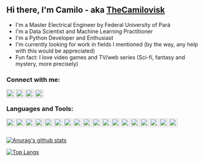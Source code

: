 ## Hi there, I'm Camilo - aka [TheCamilovisk][website]
- I'm a Master Electrical Engineer by Federal University of Pará
- I'm a Data Scientist and Machine Learning Practitioner
- I'm a Python Developer and Enthusiast
- I'm currently looking for work in fields I mentioned (by the way, any help with this would be appreciated)
- Fun fact: I love video games and TV/web series (Sci-fi, fantasy and mystery, more precisely)

### Connect with me:
[<img align="left" width="22px" src="https://cdn.jsdelivr.net/npm/open-iconic@1.1.1/svg/globe.svg" alt="thecamilovisk.github.io/" />][website]
[<img align="left" width="22px" src="https://cdn.jsdelivr.net/npm/simple-icons@4.5.0/icons/github.svg" alt="TheCamilovisk | Github" />][github]
[<img align="left" width="22px" src="https://cdn.jsdelivr.net/npm/simple-icons@4.5.0/icons/linkedin.svg" alt="camilo-assis-a9712669 | LinkedIn" />][linkedin]
[<img align="left" width="22px" src="https://cdn.jsdelivr.net/npm/simple-icons@4.5.0/icons/twitter.svg" alt="camilolgon | Twitter" />][twitter]

<br />

### Languages and Tools:
[<img align="left" width="22px" src="https://cdn.jsdelivr.net/npm/simple-icons@4.5.0/icons/jupyter.svg" alt="Project Jupyter" />](https://jupyter.org/)
[<img align="left" width="22px" src="https://cdn.jsdelivr.net/npm/simple-icons@4.5.0/icons/visualstudiocode.svg" alt="Visual Studio Code" />](https://code.visualstudio.com/)
[<img align="left" width="22px" src="https://cdn.jsdelivr.net/npm/simple-icons@4.5.0/icons/python.svg" alt="Python Language" />](https://www.python.org/)
[<img align="left" width="22px" src="https://cdn.jsdelivr.net/npm/simple-icons@4.5.0/icons/anaconda.svg" alt="Anaconda package" />](https://www.anaconda.com/)
[<img align="left" width="22px" src="https://cdn.jsdelivr.net/npm/simple-icons@4.5.0/icons/pandas.svg" alt="Pandas library" />](https://pandas.pydata.org/)
[<img align="left" width="22px" src="https://cdn.jsdelivr.net/npm/simple-icons@4.5.0/icons/numpy.svg" alt="Numpy library" />](https://numpy.org/)
[<img align="left" width="22px" src="https://cdn.jsdelivr.net/npm/simple-icons@4.5.0/icons/scikit-learn.svg" alt="Numpy library" />](https://numpy.org/)
[<img align="left" width="22px" src="https://cdn.jsdelivr.net/npm/simple-icons@4.5.0/icons/pytorch.svg" alt="Pytorch library" />](https://pytorch.org/)
[<img align="left" width="22px" src="https://cdn.jsdelivr.net/npm/simple-icons@4.5.0/icons/tensorflow.svg" alt="Tensorflow library" />](https://www.tensorflow.org/?hl=pt-br)
[<img align="left" width="22px" src="https://cdn.jsdelivr.net/npm/simple-icons@4.5.0/icons/keras.svg" alt="Keras library" />](https://keras.io/)
[<img align="left" width="22px" src="https://cdn.jsdelivr.net/npm/simple-icons@4.5.0/icons/apachespark.svg" alt="Apache Spark" />](https://spark.apache.org/)
[<img align="left" width="22px" src="https://cdn.jsdelivr.net/npm/simple-icons@4.5.0/icons/microsoftazure.svg" alt="Microsoft Azure" />](https://azure.microsoft.com/)
[<img align="left" width="22px" src="https://cdn.jsdelivr.net/npm/simple-icons@4.5.0/icons/flask.svg" alt="Sci-kit Learn framework" />](https://flask.palletsprojects.com/en/1.1.x/)
[<img align="left" width="22px" src="https://cdn.jsdelivr.net/npm/simple-icons@4.5.0/icons/django.svg" alt="Django framework" />](https://www.djangoproject.com/)
[<img align="left" width="22px" src="https://cdn.jsdelivr.net/npm/simple-icons@4.5.0/icons/html5.svg" alt="HTML 5" />](https://developer.mozilla.org/pt-BR/docs/Web/HTML/HTML5)
[<img align="left" width="22px" src="https://cdn.jsdelivr.net/npm/simple-icons@4.5.0/icons/css3.svg" alt="CSS 3" />](https://developer.mozilla.org/pt-BR/docs/Web/CSS)
[<img align="left" width="22px" src="https://cdn.jsdelivr.net/npm/simple-icons@4.5.0/icons/javascript.svg" alt="JavaScript" />](https://developer.mozilla.org/pt-BR/docs/Web/JavaScript)
[<img align="left" width="22px" src="https://cdn.jsdelivr.net/npm/simple-icons@4.5.0/icons/mysql.svg" alt="MySQL" />](https://www.mysql.com/)

<br />
<br />

[![Anurag's github stats](https://github-readme-stats.vercel.app/api?username=thecamilovisk&show_icons=true&theme=gruvbox)](https://github.com/anuraghazra/github-readme-stats)

[![Top Langs](https://github-readme-stats.vercel.app/api/top-langs/?username=thecamilovisk&show_icons=true&theme=gruvbox)](https://github.com/anuraghazra/github-readme-stats)


[github]: https://github.com/TheCamilovisk
[website]: https://thecamilovisk.github.io/
[linkedin]: https://www.linkedin.com/in/camilo-assis-a9712669/
[twitter]: https://twitter.com/camilolgon